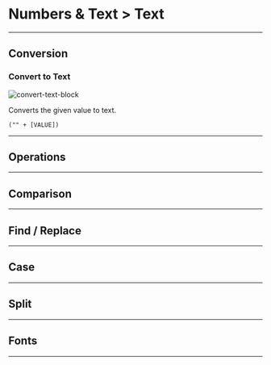 # Numbers & Text > Text

***

## Conversion

### Convert to Text

![convert-text-block](http://static.stencyl.com/pedia2/blocks/numbers_text/text/Conversion.png)

Converts the given value to text.

```
("" + [VALUE])
```

***

## Operations

***

## Comparison

***

## Find / Replace

***

## Case

***

## Split

***

## Fonts

***
